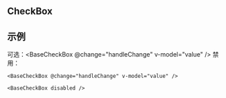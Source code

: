 ## CheckBox

<script setup>
import BaseCheckBox from '../src/BaseCheckBox.vue'
</script>

## 示例

可选：<BaseCheckBox @change="handleChange" v-model="value" />
禁用：<BaseCheckBox disabled/>

```vue
<BaseCheckBox @change="handleChange" v-model="value" />

<BaseCheckBox disabled />
```
